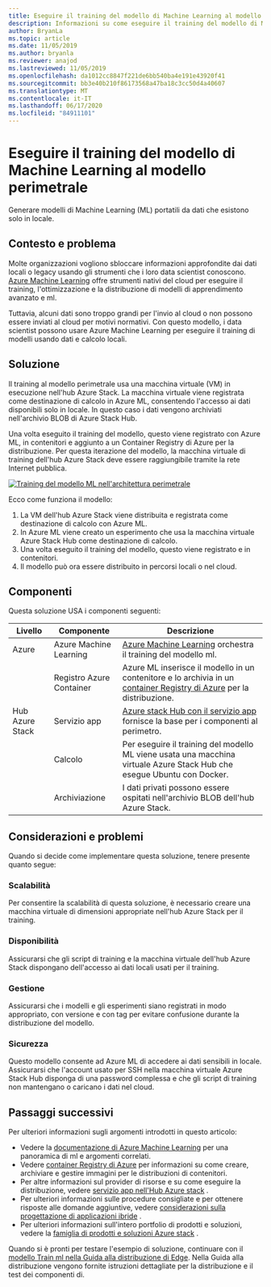 ```yaml
---
title: Eseguire il training del modello di Machine Learning al modello perimetrale
description: Informazioni su come eseguire il training del modello di Machine Learning al perimetro con Azure e hub Azure Stack.
author: BryanLa
ms.topic: article
ms.date: 11/05/2019
ms.author: bryanla
ms.reviewer: anajod
ms.lastreviewed: 11/05/2019
ms.openlocfilehash: da1012cc8847f221de6bb540ba4e191e43920f41
ms.sourcegitcommit: bb3e40b210f86173568a47ba18c3cc50d4a40607
ms.translationtype: MT
ms.contentlocale: it-IT
ms.lasthandoff: 06/17/2020
ms.locfileid: "84911101"
---
```

# <a name="train-machine-learning-model-at-the-edge-pattern"></a>Eseguire il training del modello di Machine Learning al modello perimetrale

Generare modelli di Machine Learning (ML) portatili da dati che esistono solo in locale.

## <a name="context-and-problem"></a>Contesto e problema

Molte organizzazioni vogliono sbloccare informazioni approfondite dai dati locali o legacy usando gli strumenti che i loro data scientist conoscono. [Azure Machine Learning](/azure/machine-learning/) offre strumenti nativi del cloud per eseguire il training, l'ottimizzazione e la distribuzione di modelli di apprendimento avanzato e ml.  

Tuttavia, alcuni dati sono troppo grandi per l'invio al cloud o non possono essere inviati al cloud per motivi normativi. Con questo modello, i data scientist possono usare Azure Machine Learning per eseguire il training di modelli usando dati e calcolo locali.

## <a name="solution"></a>Soluzione

Il training al modello perimetrale usa una macchina virtuale (VM) in esecuzione nell'hub Azure Stack. La macchina virtuale viene registrata come destinazione di calcolo in Azure ML, consentendo l'accesso ai dati disponibili solo in locale. In questo caso i dati vengono archiviati nell'archivio BLOB di Azure Stack Hub.

Una volta eseguito il training del modello, questo viene registrato con Azure ML, in contenitori e aggiunto a un Container Registry di Azure per la distribuzione. Per questa iterazione del modello, la macchina virtuale di training dell'hub Azure Stack deve essere raggiungibile tramite la rete Internet pubblica.

[![Training del modello ML nell'architettura perimetrale](media/pattern-train-ml-model-at-edge/solution-architecture.png)](media/pattern-train-ml-model-at-edge/solution-architecture.png)

Ecco come funziona il modello:

1. La VM dell'hub Azure Stack viene distribuita e registrata come destinazione di calcolo con Azure ML.
2. In Azure ML viene creato un esperimento che usa la macchina virtuale Azure Stack Hub come destinazione di calcolo.
3. Una volta eseguito il training del modello, questo viene registrato e in contenitori.
4. Il modello può ora essere distribuito in percorsi locali o nel cloud.

## <a name="components"></a>Componenti

Questa soluzione USA i componenti seguenti:

| Livello | Componente | Descrizione |
|----------|-----------|-------------|
| Azure | Azure Machine Learning | [Azure Machine Learning](/azure/machine-learning/) orchestra il training del modello ml. |
| | Registro Azure Container | Azure ML inserisce il modello in un contenitore e lo archivia in un [container Registry di Azure](/azure/container-registry/) per la distribuzione.|
| Hub Azure Stack | Servizio app | [Azure stack Hub con il servizio app](/azure-stack/operator/azure-stack-app-service-overview) fornisce la base per i componenti al perimetro. |
| | Calcolo | Per eseguire il training del modello ML viene usata una macchina virtuale Azure Stack Hub che esegue Ubuntu con Docker. |
| | Archiviazione | I dati privati possono essere ospitati nell'archivio BLOB dell'hub Azure Stack. |

## <a name="issues-and-considerations"></a>Considerazioni e problemi

Quando si decide come implementare questa soluzione, tenere presente quanto segue:

### <a name="scalability"></a>Scalabilità

Per consentire la scalabilità di questa soluzione, è necessario creare una macchina virtuale di dimensioni appropriate nell'hub Azure Stack per il training.

### <a name="availability"></a>Disponibilità

Assicurarsi che gli script di training e la macchina virtuale dell'hub Azure Stack dispongano dell'accesso ai dati locali usati per il training.

### <a name="manageability"></a>Gestione

Assicurarsi che i modelli e gli esperimenti siano registrati in modo appropriato, con versione e con tag per evitare confusione durante la distribuzione del modello.

### <a name="security"></a>Sicurezza

Questo modello consente ad Azure ML di accedere ai dati sensibili in locale. Assicurarsi che l'account usato per SSH nella macchina virtuale Azure Stack Hub disponga di una password complessa e che gli script di training non mantengano o caricano i dati nel cloud.

## <a name="next-steps"></a>Passaggi successivi

Per ulteriori informazioni sugli argomenti introdotti in questo articolo:

- Vedere la [documentazione di Azure Machine Learning](/azure/machine-learning) per una panoramica di ml e argomenti correlati.
- Vedere [container Registry di Azure](/azure/container-registry/) per informazioni su come creare, archiviare e gestire immagini per le distribuzioni di contenitori.
- Per altre informazioni sul provider di risorse e su come eseguire la distribuzione, vedere [servizio app nell'Hub Azure stack](/azure-stack/operator/azure-stack-app-service-overview) .
- Per ulteriori informazioni sulle procedure consigliate e per ottenere risposte alle domande aggiuntive, vedere [considerazioni sulla progettazione di applicazioni ibride](overview-app-design-considerations.md) .
- Per ulteriori informazioni sull'intero portfolio di prodotti e soluzioni, vedere la [famiglia di prodotti e soluzioni Azure stack](/azure-stack) .

Quando si è pronti per testare l'esempio di soluzione, continuare con il [modello Train ml nella Guida alla distribuzione di Edge](https://aka.ms/edgetrainingdeploy). Nella Guida alla distribuzione vengono fornite istruzioni dettagliate per la distribuzione e il test dei componenti di.
